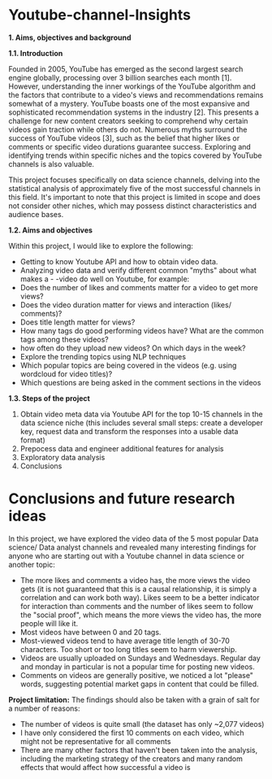 # Youtube-channel-Insights


**1. Aims, objectives and background**
   
**1.1. Introduction**

Founded in 2005, YouTube has emerged as the second largest search engine globally, processing over 3 billion searches each month [1]. However, understanding the inner workings of the YouTube algorithm and the factors that contribute to a video's views and recommendations remains somewhat of a mystery. YouTube boasts one of the most expansive and sophisticated recommendation systems in the industry [2]. This presents a challenge for new content creators seeking to comprehend why certain videos gain traction while others do not. Numerous myths surround the success of YouTube videos [3], such as the belief that higher likes or comments or specific video durations guarantee success. Exploring and identifying trends within specific niches and the topics covered by YouTube channels is also valuable.

This project focuses specifically on data science channels, delving into the statistical analysis of approximately five of the most successful channels in this field. It's important to note that this project is limited in scope and does not consider other niches, which may possess distinct characteristics and audience bases.

**1.2. Aims and objectives**

Within this project, I would like to explore the following:

- Getting to know Youtube API and how to obtain video data.
- Analyzing video data and verify different common "myths" about what makes a - -video do well on Youtube, for example:
- Does the number of likes and comments matter for a video to get more views?
- Does the video duration matter for views and interaction (likes/ comments)?
- Does title length matter for views?
- How many tags do good performing videos have? What are the common tags among these videos?
- how often do they upload new videos? On which days in the week?
- Explore the trending topics using NLP techniques
- Which popular topics are being covered in the videos (e.g. using wordcloud for video titles)?
- Which questions are being asked in the comment sections in the videos

**1.3. Steps of the project**

1. Obtain video meta data via Youtube API for the top 10-15 channels in the data science niche (this includes several small steps: create a developer key, request data and transform the responses into a usable data format)
2. Prepocess data and engineer additional features for analysis
3. Exploratory data analysis
4. Conclusions


# Conclusions and future research ideas
In this project, we have explored the video data of the 5 most popular Data science/ Data analyst channels and revealed many interesting findings for anyone who are starting out with a Youtube channel in data science or another topic:
- The more likes and comments a video has, the more views the video gets (it is not guaranteed that this is a causal relationship, it is simply a correlation and can work both way). Likes seem to be a better indicator for interaction than comments and the number of likes seem to follow the "social proof", which means the more views the video has, the more people will like it.
- Most videos have between 0 and 20 tags.
- Most-viewed videos tend to have average title length of 30-70 characters. Too short or too long titles seem to harm viewership.
- Videos are usually uploaded on Sundays and Wednesdays. Regular day and monday in particular is not a popular time for posting new videos.
- Comments on videos are generally positive, we noticed a lot "please" words, suggesting potential market gaps in content that could be filled.

**Project limitation:**
The findings should also be taken with a grain of salt for a number of reasons:
- The number of videos is quite small (the dataset has only ~2,077 videos)
- I have only considered the first 10 comments on each video, which might not be representative for all comments
- There are many other factors that haven't been taken into the analysis, including the marketing strategy of the creators and many random effects that would affect how successful a video is
